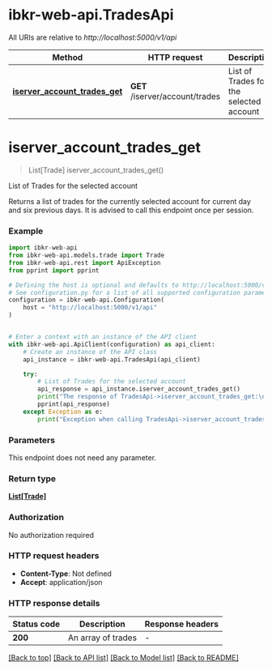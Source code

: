# ibkr-web-api.TradesApi

All URIs are relative to *http://localhost:5000/v1/api*

Method | HTTP request | Description
------------- | ------------- | -------------
[**iserver_account_trades_get**](TradesApi.md#iserver_account_trades_get) | **GET** /iserver/account/trades | List of Trades for the selected account


# **iserver_account_trades_get**
> List[Trade] iserver_account_trades_get()

List of Trades for the selected account

Returns a list of trades for the currently selected account for current day and six previous days. It is advised to call this endpoint once per session.


### Example


```python
import ibkr-web-api
from ibkr-web-api.models.trade import Trade
from ibkr-web-api.rest import ApiException
from pprint import pprint

# Defining the host is optional and defaults to http://localhost:5000/v1/api
# See configuration.py for a list of all supported configuration parameters.
configuration = ibkr-web-api.Configuration(
    host = "http://localhost:5000/v1/api"
)


# Enter a context with an instance of the API client
with ibkr-web-api.ApiClient(configuration) as api_client:
    # Create an instance of the API class
    api_instance = ibkr-web-api.TradesApi(api_client)

    try:
        # List of Trades for the selected account
        api_response = api_instance.iserver_account_trades_get()
        print("The response of TradesApi->iserver_account_trades_get:\n")
        pprint(api_response)
    except Exception as e:
        print("Exception when calling TradesApi->iserver_account_trades_get: %s\n" % e)
```



### Parameters

This endpoint does not need any parameter.

### Return type

[**List[Trade]**](Trade.md)

### Authorization

No authorization required

### HTTP request headers

 - **Content-Type**: Not defined
 - **Accept**: application/json

### HTTP response details

| Status code | Description | Response headers |
|-------------|-------------|------------------|
**200** | An array of trades |  -  |

[[Back to top]](#) [[Back to API list]](../README.md#documentation-for-api-endpoints) [[Back to Model list]](../README.md#documentation-for-models) [[Back to README]](../README.md)


